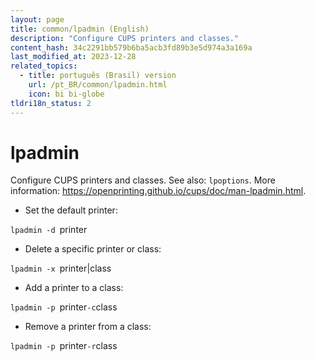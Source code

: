 ```yaml
---
layout: page
title: common/lpadmin (English)
description: "Configure CUPS printers and classes."
content_hash: 34c2291bb579b6ba5acb3fd89b3e5d974a3a169a
last_modified_at: 2023-12-28
related_topics:
  - title: português (Brasil) version
    url: /pt_BR/common/lpadmin.html
    icon: bi bi-globe
tldri18n_status: 2
---
```

# lpadmin

Configure CUPS printers and classes.
See also: `lpoptions`.
More information: <https://openprinting.github.io/cups/doc/man-lpadmin.html>.

- Set the default printer:

`lpadmin -d `<span class="tldr-var badge badge-pill bg-dark-lm bg-white-dm text-white-lm text-dark-dm font-weight-bold">printer</span>

- Delete a specific printer or class:

`lpadmin -x `<span class="tldr-var badge badge-pill bg-dark-lm bg-white-dm text-white-lm text-dark-dm font-weight-bold">printer|class</span>

- Add a printer to a class:

`lpadmin -p `<span class="tldr-var badge badge-pill bg-dark-lm bg-white-dm text-white-lm text-dark-dm font-weight-bold">printer</span>` -c `<span class="tldr-var badge badge-pill bg-dark-lm bg-white-dm text-white-lm text-dark-dm font-weight-bold">class</span>

- Remove a printer from a class:

`lpadmin -p `<span class="tldr-var badge badge-pill bg-dark-lm bg-white-dm text-white-lm text-dark-dm font-weight-bold">printer</span>` -r `<span class="tldr-var badge badge-pill bg-dark-lm bg-white-dm text-white-lm text-dark-dm font-weight-bold">class</span>
